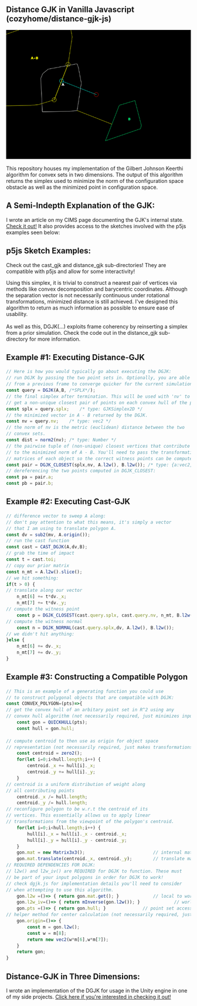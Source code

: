 ## Distance GJK in Vanilla Javascript (cozyhome/distance-gjk-js)
<p align="center">
  <img src="img/gjk.gif" alt="DGJK Gif"/>
</p>
This repository houses my implementation of the Gilbert Johnson Keerthi algorithm for convex sets in two dimensions. The output of this algorithm returns the simplex used to minimize the norm of the configuration space obstacle as well as the minimized point in configuration space. 
<br>  

## A Semi-Indepth Explanation of the GJK:
I wrote an article on my CIMS page documenting the GJK's internal state. [Check it out!](https://cs.nyu.edu/~djc624/hobby/dgjk/index.html)
It also provides access to the sketches involved with the p5js examples seen below:

## p5js Sketch Examples:
Check out the cast_gjk and distance_gjk sub-directories! They are compatible with p5js and allow for some interactivity! 

Using this simplex, it is trivial to construct a nearest pair of vertices via methods like convex decomposition and barycentric coordinates. Although the separation vector is not necessarily continuous under rotational transformations, minimized distance is still achieved. I've designed this algorithm to return as much information as possible to ensure ease of usability.
<br><br>As well as this, DGJK(...) exploits frame coherency by reinserting a simplex from a prior simulation. Check the code out in the distance_gjk sub-directory for more information.

## Example #1: Executing Distance-GJK
```js
// Here is how you would typically go about executing the DGJK:
// run DGJK by passing the two point sets in. Optionally, you are able to pass in a prior simplex
// from a previous frame to converge quicker for the current simulation frame. Check dgjk.js out for more details.
const query = DGJK(A,B, /*SPLX*/);
// the final simplex after termination. This will be used with 'nv' to
// get a non-unique closest pair of points on each convex hull of the point sets.
const splx = query.splx; 	/* type: GJKSimplex2D */
// the minimized vector in A - B returned by the DGJK.
const nv = query.nv; 	/* type: vec2 */
// the norm of nv is the metric (euclidean) distance between the two
// convex sets.
const dist = norm2(nv);	/* type: Number */
// the pairwise tuple of (non-unique) closest vertices that contribute
// to the minimized norm of A - B. You'll need to pass the transformation
// matrices of each object so the correct witness points can be computed.
const pair = DGJK_CLOSEST(splx,nv, A.l2w(), B.l2w()); /* type: {a:vec2, b:vec2 } */
// dereferencing the two points computed in DGJK_CLOSEST:
const pa = pair.a; 
const pb = pair.b;
```
## Example #2: Executing Cast-GJK
```js
// difference vector to sweep A along:
// don't pay attention to what this means, it's simply a vector
// that I am using to translate polygon A.
const dv = sub2(mv, A.origin());
// run the cast function
const cast = CAST_DGJK(A,dv,B);
// grab the time of impact
const t = cast.toi;
// copy our prior matrix
const n_mt = A.l2w().slice();
// we hit something:
if(t > 0) {
// translate along our vector
	n_mt[6] += t*dv._x;
	n_mt[7] += t*dv._y;
// compute the witness point
	const p = DGJK_CLOSEST(cast.query.splx, cast.query.nv, n_mt, B.l2w());
// compute the witness normal
	const n = DGJK_NORMAL(cast.query.splx,dv, A.l2w(), B.l2w());
// we didn't hit anything:
}else {
	n_mt[6] += dv._x;
	n_mt[7] += dv._y;
}
```
## Example #3: Constructing a Compatible Polygon
```js
// This is an example of a generating function you could use
// to construct polygonal objects that are compatible with DGJK:
const CONVEX_POLYGON=(pts)=>{
// get the convex hull of an arbitary point set in R^2 using any
// convex hull algorithm (not necessarily required, just minimizes input set)
	const gon = QUICKHULL(pts);
	const hull = gon.hull;

// compute centroid to then use as origin for object space
// representation (not necessarily required, just makes transformations easier)
	const centroid = zero2();
	for(let i=0;i<hull.length;i++) {
		centroid._x += hull[i]._x;
		centroid._y += hull[i]._y;
	}
// centroid is a uniform distribution of weight along
// all contributing points
	centroid._x /= hull.length;
	centroid._y /= hull.length;		
// reconfigure polygon to be w.r.t the centroid of its 
// vertices. This essentially allows us to apply linear 
// transformations from the viewpoint of the polygon's centroid.
	for(let i=0;i<hull.length;i++) {
		hull[i]._x = hull[i]._x - centroid._x;
		hull[i]._y = hull[i]._y - centroid._y;
	}
	gon.mat = new Matrix3x3();                          // internal matrix state
	gon.mat.translate(centroid._x, centroid._y);		// translate matrix to centroid
// REQUIRED DEPENDENCIES FOR DGJK:
// l2w() and l2w_iv() are REQUIRED for DGJK to function. These must
// be part of your input polygons in order for DGJK to work!
// check dgjk.js for implementation details you'll need to consider 
// when attempting to use this algorithm.
	gon.l2w =()=> { return gon.mat.get(); }				// local to world matrix accessor
	gon.l2w_iv=()=> { return mInverse(gon.l2w()); }	            // world to local matrix accessor
	gon.pts =()=> { return gon.hull; }				// point set accessor
// helper method for center calculation (not necessarily required, just makes origins easier to get)
	gon.origin=()=> {
		const m = gon.l2w();
		const w = m[8];
		return new vec2(w*m[6],w*m[7]);
	}
	return gon;
}
```

## Distance-GJK in Three Dimensions:
I wrote an implementation of the DGJK for usage in the Unity engine in one of my side projects. [Click here if you're interested in checking it out!](https://github.com/CozyHome/team_platformer--2-week-project/blob/main/WinterPlatformer/Assets/scripts/DistanceGJK.cs)
